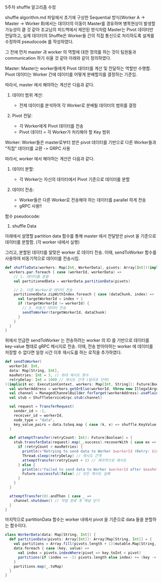 5주차 shuffle 알고리즘 수정 

shuffle algorithm.md 파일에서 초기에 구상한 Sequential 방식(Worker A → Master → Worker B)에서는 데이터의 이동이 Master를 경유하며 병목현상이 발생할 가능성이 클 것 같아 조교님의 피드백에서 제안된 방식처럼 Master는 Pivot 데이터만 전달하고, 실제 데이터의 Shuffle은 Worker들 간의 직접 통신으로 처리하도록 설계를 수정하여 pseudocode 를 작성하였다. 

그 전에 먼저 master 과 worker 의 역할에 대한 정의를 하는 것이 팀원들과 communication 하기 쉬울 것 같아 아래와 같이 정의하였다. 

Master: 
Master는 worker들에게 Pivot 데이터를 계산 및 전달하는 역할만 수행함. 
Pivot 데이터는 Worker 간에 데이터를 어떻게 분배할지를 결정하는 기준임. 

따라서, master 에서 해야하는 계산은 다음과 같다. 
1. 데이터 범위 계산:
   - 전체 데이터를 분석하여 각 Worker로 분배될 데이터의 범위를 결정
   
2. Pivot 전달:
   - 각 Worker에게 Pivot 데이터를 전송
   - Pivot 데이터 = 각 Worker가 처리해야 할 Key 범위


Worker: 
Worker들은 master로부터 받은 pivot 데이터를 기반으로 다른 Worker들과 "직접" 데이터를 교환 -> GRPC 사용

따라서, worker 에서 해야하는 계산은 다음과 같다.

1. 데이터 분할:
   - 각 Worker는 자신의 데이터에서 Pivot 기준으로 데이터를 분할

2. 데이터 전송:
   - Worker들은 다른 Worker로 전송해야 하는 데이터를 parallel 하게 전송
   - gRPC 사용!! 

함수 pseudocode: 

1. shuffle Data

아래에서 설명할 partition data 함수를 통해 master 에서 전달받은 pivot 을 기준으로 데이터를 분할함. (각 worker 내에서 실행) 

그리고, 분할된 데이터를 알맞은 worker 로 데이터 전송. 이때, sendToWorker 함수를 사용하여 비동기적으로 데이터를 전송시킴. 

```scala
def shuffleData(workers: Map[Int, WorkerData], pivots: Array[Int])(implicit ec: ExecutionContext): Unit = {
  workers.par.foreach { case (workerId, workerData) =>
    // 1. 데이터를 분할
    val partitionedData = workerData.partitionData(pivots)

    // 2. 다른 Worker로 데이터 전송
    partitionedData.zipWithIndex.foreach { case (dataChunk, index) =>
      val targetWorkerId = index + 1
      if (targetWorkerId != workerId) {
        // 3. 비동기 데이터 전송
        sendToWorker(targetWorkerId, dataChunk)
      }
    }
  }
}
```

위에서 언급한 sendToWorker 는 전송하려는 worker 의 ID 를 기반으로 데이터를 key-value 형태로 gRPC 메시지로 전송. 이때, 전송 받아야하는 worker 에 데이터를 저장할 수 없다면 일정 시간 이후 재시도를 하는 로직을 추가하였다. 

```scala
def sendToWorker(
  workerId: Int,
  data: Map[String, Int],
  maxRetries: Int = 3, // 최대 재시도 횟수
  retryDelay: Int = 1000 // 재시도 간격 (밀리초 단위)
)(implicit ec: ExecutionContext, workers: Map[Int, String]): Future[Boolean] = {
  val workerAddress = workers.getOrElse(workerId, throw new IllegalArgumentException(s"Worker $workerId not found"))
  val channel = ManagedChannelBuilder.forTarget(workerAddress).usePlaintext().build()
  val stub = ShuffleServiceGrpc.stub(channel)

  val request = TransferRequest(
    sender_id = -1,
    receiver_id = workerId,
    node_type = "data",
    key_value_pairs = data.toSeq.map { case (k, v) => shuffle.KeyValue(k, v) }
  )

  def attemptTransfer(retryCount: Int): Future[Boolean] = {
    stub.transferData(request).map(_.success).recoverWith { case ex =>
      if (retryCount < maxRetries) {
        println(s"Retrying to send data to Worker $workerId (Retry: ${retryCount + 1})...")
        Thread.sleep(retryDelay) // 재시도 간격
        attemptTransfer(retryCount + 1) // 재귀적으로 재시도
      } else {
        println(s"Failed to send data to Worker $workerId after $maxRetries retries.")
        Future.successful(false) // 모든 재시도 실패
      }
    }
  }

  attemptTransfer(0).andThen { case _ =>
    channel.shutdown() // 작업 완료 후 채널 닫기
  }
}

```

마지막으로 partitionData 함수는 worker 내에서 pivot 을 기준으로 data 들을 분할하는 함수이다. 

```scala
class WorkerData(data: Map[String, Int]) {
  def partitionData(pivots: Array[Int]): Array[Map[String, Int]] = {
    val partitions = Array.fill(pivots.length + 1)(mutable.Map[String, Int]())
    data.foreach { case (key, value) =>
      val index = pivots.indexWhere(pivot => key.toInt < pivot)
      partitions(if (index == -1) pivots.length else index) += (key -> value)
    }
    partitions.map(_.toMap)
  }
}
```


